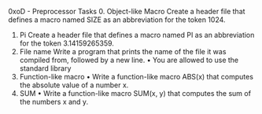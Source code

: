 0xoD - Preprocessor
Tasks
0. Object-like Macro 
Create a header file that defines a macro named SIZE as an abbreviation for the token 1024.
1. Pi 
Create a header file that defines a macro named PI as an abbreviation for the token 3.14159265359.
2. File name 
Write a program that prints the name of the file it was compiled from, followed by a new line.
•	You are allowed to use the standard library
3. Function-like macro 
•	Write a function-like macro ABS(x) that computes the absolute value of a number x.
4. SUM 
•	Write a function-like macro SUM(x, y) that computes the sum of the numbers x and y.

